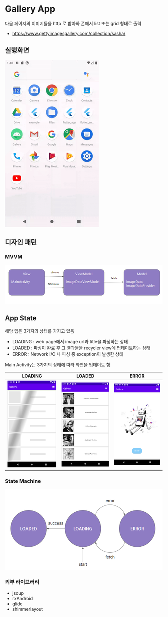 # Gallery App

다음 페이지의 이미지들을 http 로 받아와 폰에서 list 또는 grid 형태로 출력
- https://www.gettyimagesgallery.com/collection/sasha/

## 실행화면

![run](./image/run.gif)

## 디자인 패턴
  
### MVVM

![pattern](./image/pattern.png)

## App State

해당 앱은 3가지의 상태를 가지고 있음

- LOADING : web page에서 image url과 title을 파싱하는 상태
- LOADED : 파싱이 완료 후 그 결과물을 recycler view에 업데이트하는 상태
- ERROR : Network I/O 나 파싱 중 exception이 발생한 상태

Main Activity는 3가지의 상태에 따라 화면을 업데이트 함

|LOADING|LOADED|ERROR|
|------|---|---|
|![loading](./image/loading.png)|![loaded](./image/loaded.png)|![error](./image/error.png)|

### State Machine

![statemachine](./image/statemachine.png)

### 외부 라이브러리

- jsoup
- rxAndroid
- glide
- shimmerlayout